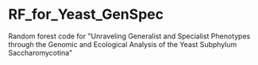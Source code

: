 # RF_for_Yeast_GenSpec
Random forest code for "Unraveling Generalist and Specialist Phenotypes through the Genomic and Ecological Analysis of the Yeast Subphylum Saccharomycotina" 

